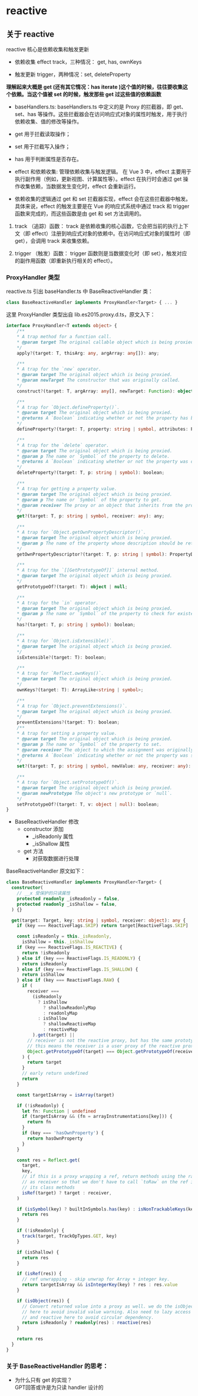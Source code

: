 # reactive 
## 关于 reactive

reactive 核心是依赖收集和触发更新
- 依赖收集 effect track，三种情况： get, has, ownKeys

- 触发更新 trigger，两种情况：set, deleteProperty

**理解起来大概是 get (还有其它情况：has iterate )这个值的时候，往往要收集这个依赖。当这个值被 set 的时候，触发那些 get 过这些值的依赖函数**

- baseHandlers.ts: baseHandlers.ts 中定义的是 Proxy 的拦截器，即 get、set、has 等操作。这些拦截器会在访问响应式对象的属性时触发，用于执行依赖收集、值的修改等操作。

- get 用于拦截读取操作；
- set 用于拦截写入操作；
- has 用于判断属性是否存在。


- effect 和依赖收集: 管理依赖收集与触发逻辑。
在 Vue 3 中，effect 主要用于执行副作用（例如，更新视图、计算属性等）。effect 在执行时会通过 get 操作收集依赖，当数据发生变化时，effect 会重新运行。

- 依赖收集的逻辑通过 get 和 set 拦截器实现，effect 会在这些拦截器中触发。具体来说，effect 的触发主要是在 Vue 的响应式系统中通过 track 和 trigger 函数来完成的，而这些函数是由 get 和 set 方法调用的。

1. track （追踪）函数：
track 是依赖收集的核心函数，它会把当前的执行上下文（即 effect）注册到响应式对象的依赖中。在访问响应式对象的属性时（即 get），会调用 track 来收集依赖。

2. trigger （触发）函数：
trigger 函数则是当数据变化时（即 set），触发对应的副作用函数（即重新执行相关的 effect）。

### ProxyHandler 类型
reactive.ts 引出 baseHandler.ts 中  BaseReactiveHandler 类：
``` ts
class BaseReactiveHandler implements ProxyHandler<Target> { ... } 
```

这里 ProxyHandler 类型出自 lib.es2015.proxy.d.ts，原文入下：

``` ts
interface ProxyHandler<T extends object> {
    /**
    * A trap method for a function call.
    * @param target The original callable object which is being proxied.
    */
    apply?(target: T, thisArg: any, argArray: any[]): any;

    /**
    * A trap for the `new` operator.
    * @param target The original object which is being proxied.
    * @param newTarget The constructor that was originally called.
    */
    construct?(target: T, argArray: any[], newTarget: Function): object;

    /**
    * A trap for `Object.defineProperty()`.
    * @param target The original object which is being proxied.
    * @returns A `Boolean` indicating whether or not the property has been defined.
    */
    defineProperty?(target: T, property: string | symbol, attributes: PropertyDescriptor): boolean;

    /**
    * A trap for the `delete` operator.
    * @param target The original object which is being proxied.
    * @param p The name or `Symbol` of the property to delete.
    * @returns A `Boolean` indicating whether or not the property was deleted.
    */
    deleteProperty?(target: T, p: string | symbol): boolean;

    /**
    * A trap for getting a property value.
    * @param target The original object which is being proxied.
    * @param p The name or `Symbol` of the property to get.
    * @param receiver The proxy or an object that inherits from the proxy.
    */
    get?(target: T, p: string | symbol, receiver: any): any;

    /**
    * A trap for `Object.getOwnPropertyDescriptor()`.
    * @param target The original object which is being proxied.
    * @param p The name of the property whose description should be retrieved.
    */
    getOwnPropertyDescriptor?(target: T, p: string | symbol): PropertyDescriptor | undefined;

    /**
    * A trap for the `[[GetPrototypeOf]]` internal method.
    * @param target The original object which is being proxied.
    */
    getPrototypeOf?(target: T): object | null;

    /**
    * A trap for the `in` operator.
    * @param target The original object which is being proxied.
    * @param p The name or `Symbol` of the property to check for existence.
    */
    has?(target: T, p: string | symbol): boolean;

    /**
    * A trap for `Object.isExtensible()`.
    * @param target The original object which is being proxied.
    */
    isExtensible?(target: T): boolean;

    /**
    * A trap for `Reflect.ownKeys()`.
    * @param target The original object which is being proxied.
    */
    ownKeys?(target: T): ArrayLike<string | symbol>;

    /**
    * A trap for `Object.preventExtensions()`.
    * @param target The original object which is being proxied.
    */
    preventExtensions?(target: T): boolean;
    /**
    * A trap for setting a property value.
    * @param target The original object which is being proxied.
    * @param p The name or `Symbol` of the property to set.
    * @param receiver The object to which the assignment was originally directed.
    * @returns A `Boolean` indicating whether or not the property was set.
    */
    set?(target: T, p: string | symbol, newValue: any, receiver: any): boolean;

    /**
    * A trap for `Object.setPrototypeOf()`.
    * @param target The original object which is being proxied.
    * @param newPrototype The object's new prototype or `null`.
    */
    setPrototypeOf?(target: T, v: object | null): boolean;
}
```
- BaseReactiveHandler 修改
  - constructor 添加
    - _isReadonly 属性
    - _isShallow 属性
  - get 方法
    - 对获取数据进行处理  

BaseReactiveHandler 原文如下：
```ts
class BaseReactiveHandler implements ProxyHandler<Target> {
  constructor(
    // __x 受保护的只读属性
    protected readonly _isReadonly = false,
    protected readonly _isShallow = false,
  ) {}

  get(target: Target, key: string | symbol, receiver: object): any {
    if (key === ReactiveFlags.SKIP) return target[ReactiveFlags.SKIP]

    const isReadonly = this._isReadonly,
      isShallow = this._isShallow
    if (key === ReactiveFlags.IS_REACTIVE) {
      return !isReadonly
    } else if (key === ReactiveFlags.IS_READONLY) {
      return isReadonly
    } else if (key === ReactiveFlags.IS_SHALLOW) {
      return isShallow
    } else if (key === ReactiveFlags.RAW) {
      if (
        receiver ===
          (isReadonly
            ? isShallow
              ? shallowReadonlyMap
              : readonlyMap
            : isShallow
              ? shallowReactiveMap
              : reactiveMap
          ).get(target) ||
        // receiver is not the reactive proxy, but has the same prototype
        // this means the receiver is a user proxy of the reactive proxy
        Object.getPrototypeOf(target) === Object.getPrototypeOf(receiver)
      ) {
        return target
      }
      // early return undefined
      return
    }

    const targetIsArray = isArray(target)

    if (!isReadonly) {
      let fn: Function | undefined
      if (targetIsArray && (fn = arrayInstrumentations[key])) {
        return fn
      }
      if (key === 'hasOwnProperty') {
        return hasOwnProperty
      }
    }

    const res = Reflect.get(
      target,
      key,
      // if this is a proxy wrapping a ref, return methods using the raw ref
      // as receiver so that we don't have to call `toRaw` on the ref in all
      // its class methods
      isRef(target) ? target : receiver,
    )

    if (isSymbol(key) ? builtInSymbols.has(key) : isNonTrackableKeys(key)) {
      return res
    }

    if (!isReadonly) {
      track(target, TrackOpTypes.GET, key)
    }

    if (isShallow) {
      return res
    }

    if (isRef(res)) {
      // ref unwrapping - skip unwrap for Array + integer key.
      return targetIsArray && isIntegerKey(key) ? res : res.value
    }

    if (isObject(res)) {
      // Convert returned value into a proxy as well. we do the isObject check
      // here to avoid invalid value warning. Also need to lazy access readonly
      // and reactive here to avoid circular dependency.
      return isReadonly ? readonly(res) : reactive(res)
    }

    return res
  }
}
```
### 关于 BaseReactiveHandler 的思考：
- 为什么只有 get 的实现？  
GPT回答或许是为只读 handler 设计的